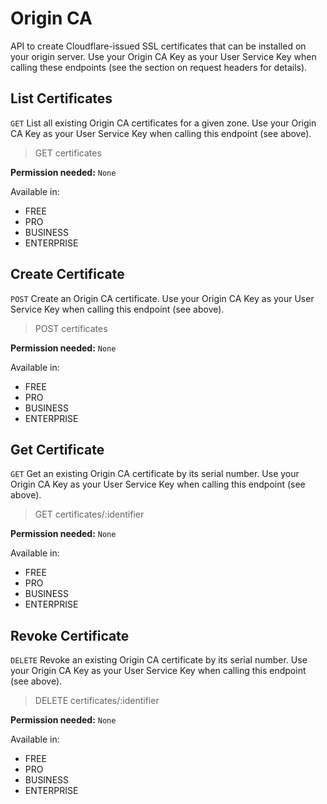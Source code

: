 # Origin CA

API to create Cloudflare-issued SSL certificates that can be installed on your origin server. Use your Origin CA Key as your User Service Key when calling these endpoints (see the section on request headers for details).

## List Certificates

`GET` List all existing Origin CA certificates for a given zone. Use your Origin CA Key as your User Service Key when calling this endpoint (see above).

> GET certificates

**Permission needed:** `None`

Available in:

* FREE
* PRO
* BUSINESS
* ENTERPRISE


## Create Certificate

`POST` Create an Origin CA certificate. Use your Origin CA Key as your User Service Key when calling this endpoint (see above).

> POST certificates

**Permission needed:** `None`

Available in:

* FREE
* PRO
* BUSINESS
* ENTERPRISE


## Get Certificate

`GET` Get an existing Origin CA certificate by its serial number. Use your Origin CA Key as your User Service Key when calling this endpoint (see above).

> GET certificates/:identifier

**Permission needed:** `None`

Available in:

* FREE
* PRO
* BUSINESS
* ENTERPRISE


## Revoke Certificate

`DELETE` Revoke an existing Origin CA certificate by its serial number. Use your Origin CA Key as your User Service Key when calling this endpoint (see above).

> DELETE certificates/:identifier

**Permission needed:** `None`

Available in:

* FREE
* PRO
* BUSINESS
* ENTERPRISE

